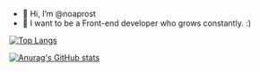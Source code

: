 - 👋 Hi, I’m @noaprost
- 👀 I want to be a Front-end developer who grows constantly. :)

[![Top Langs](https://github-readme-stats.vercel.app/api/top-langs/?username=noaprost)](https://github.com/anuraghazra/github-readme-stats)

[![Anurag's GitHub stats](https://github-readme-stats.vercel.app/api?username=noaprost)](https://github.com/anuraghazra/github-readme-stats)
